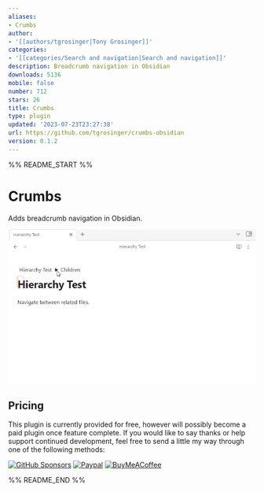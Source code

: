 ```yaml
---
aliases:
- Crumbs
author:
- '[[authors/tgrosinger|Tony Grosinger]]'
categories:
- '[[categories/Search and navigation|Search and navigation]]'
description: Breadcrumb navigation in Obsidian
downloads: 5136
mobile: false
number: 712
stars: 26
title: Crumbs
type: plugin
updated: '2023-07-23T23:27:38'
url: https://github.com/tgrosinger/crumbs-obsidian
version: 0.1.2
---
```


%% README_START %%

# Crumbs

Adds breadcrumb navigation in Obsidian.

![screencast](https://raw.githubusercontent.com/tgrosinger/crumbs-obsidian/main/resources/screencast.gif)

## Pricing

This plugin is currently provided for free, however will possibly become a paid
plugin once feature complete. If you would like to say thanks or help support
continued development, feel free to send a little my way through one of the
following methods:

[![GitHub Sponsors](https://img.shields.io/github/sponsors/tgrosinger?style=social)](https://github.com/sponsors/tgrosinger)
[![Paypal](https://img.shields.io/badge/paypal-tgrosinger-yellow?style=social&logo=paypal)](https://paypal.me/tgrosinger)
[<img src="https://cdn.buymeacoffee.com/buttons/v2/default-yellow.png" alt="BuyMeACoffee" width="100">](https://www.buymeacoffee.com/tgrosinger)


%% README_END %%
